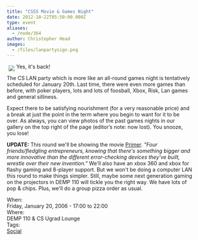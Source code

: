 ```yaml
---
title: "CSSS Movie & Games Night"
date: 2012-10-22T05:50:00.000Z
type: event
aliases:
  - /node/364
author: Christopher Head
images:
  - /files/lanpartysign.png
---
```


<div class="field field-name-body field-type-text-with-summary field-label-hidden"><div class="field-items"><div class="field-item even"><p><img src="/files/lanpartysign.png" align="left" vspace="5" hspace="5">Yes, it&apos;s back!</p>
<p>The CS LAN party which is more like an all-round games night is tentatively scheduled for January 20th.  Last time, there were even more games than before, with poker players, lots and lots of foosball, Xbox, Risk, Lan games and general silliness.  </p>
<p>Expect there to be satisfying nourishment (for a very reasonable price) and a break at just the point in the term where you begin to want for it to be over.  As always, you can view photos of the past games nights in our gallery on the top right of the page (editor&#x2019;s note: now lost). You snooze, you lose!</p>
<p><strong>UPDATE:</strong> This round we&apos;ll be showing the movie <a href="https://www.imdb.com/title/tt0390384/">Primer</a>. <cite>&quot;Four friends/fledgling entrepreneurs, knowing that there&apos;s something bigger and more innovative than the different error-checking devices they&apos;ve built, wrestle over their new invention.&quot;</cite> We&apos;ll also have an xbox 360 and xbox for flashy gaming and 8-player support. But we won&apos;t be doing a computer LAN this round to make things simpler. Still, maybe some next generation gaming on the projectors in DEMP 110 will tickle you the right way. We have lots of pop &amp; chips. Plus, we&apos;ll do a group pizza order as usual.</p>
</div></div></div><div class="field field-name-field-dates field-type-datetime field-label-above"><div class="field-label">When:&#xA0;</div><div class="field-items"><div class="field-item even"><span class="date-display-single">Friday, January 20, 2006 - <span class="date-display-range"><span class="date-display-start">17:00</span> to <span class="date-display-end">22:00</span></span></span></div></div></div><div class="field field-name-field-location field-type-text field-label-above"><div class="field-label">Where:&#xA0;</div><div class="field-items"><div class="field-item even">DEMP 110 &amp; CS Ugrad Lounge</div></div></div>    <footer>
    <div class="field field-name-field-tags field-type-taxonomy-term-reference field-label-above"><div class="field-label">Tags:&#xA0;</div><div class="field-items"><div class="field-item even"><a href="/social">Social</a></div></div></div>      </footer>